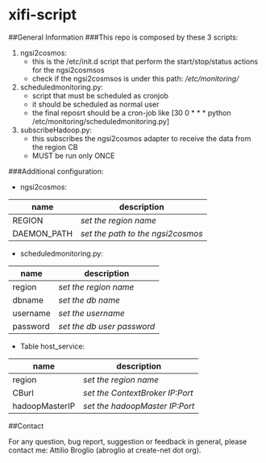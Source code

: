 xifi-script
===============
##General Information
###This repo is composed by these 3 scripts:
1. ngsi2cosmos:
    * this is the /etc/init.d script that perform the start/stop/status actions for the ngsi2cosmsos
    * check if the ngsi2cosmsos is under this path: */etc/monitoring/*
2. scheduledmonitoring.py:
    * script that must be scheduled as cronjob 
    * it should be scheduled as normal user
    * the final reposrt should be a cron-job like [30 0 * * * python /etc/monitoring/scheduledmonitoring.py]
3.  subscribeHadoop.py:
    * this subscribes the ngsi2cosmos adapter to receive the data from the region CB
    * MUST be run only ONCE

###Additional configuration:
* ngsi2cosmos:

|name       |description |
|-----------|-----------|
|REGION|*set the region name*|
|DAEMON_PATH|*set the path to the ngsi2cosmos*|


* scheduledmonitoring.py:

|name       |description |
|-----------|-----------|
|region|*set the region name*|
|dbname|*set the db name*|
|username|*set the username*|
|password|*set the db user password*|


* Table host_service:

|name       |description |
|-----------|-----------|
|region|*set the region name*|
|CBurl|*set the ContextBroker IP:Port*|
|hadoopMasterIP|*set the hadoopMaster IP:Port*|


##Contact

For any question, bug report, suggestion or feedback in general, please contact me: Attilio Broglio (abroglio at create-net dot org).
